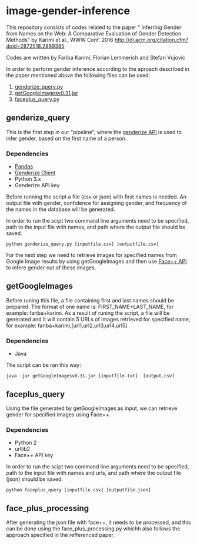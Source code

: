 # image-gender-inference
This repository consists of codes related to the paper " Inferring Gender from Names on the Web: A Comparative Evaluation of Gender Detection Methods" by Karimi et al., WWW Conf. 2016 http://dl.acm.org/citation.cfm?doid=2872518.2889385

Codes are written by
Fariba Karimi, Florian Lemmerich and Stefan Vujovic

In order to perform gender inference according to the aproach described in the paper mentioned above the following files can be used:
1. [genderize_query.py](https://github.com/frbkrm/image-gender-inference/blob/master/genderize_query.py)
2. [getGoogleImagesv0.31.jar](https://github.com/frbkrm/image-gender-inference/blob/master/getGoogleImagesv0.31.jar)
3. [faceplus_query.py](https://github.com/frbkrm/image-gender-inference/blob/master/faceplus_query.py)

## genderize_query

This is the first step in our "pipeline", where the [genderize API](http://genderize.io/) is used to infer gender, based on the first name of a person. 

### Dependencies

* [Pandas](https://pypi.python.org/pypi/pandas/)
* [Genderize Client](https://pypi.python.org/pypi/Genderize/0.1.5)
* Python 3.x
* Genderize API key

Before running the script a file (csv or json) with first names is needed. An output file with gender, confidence for assigning gender, and frequency of the names in the database will be generated.

In order to run the scipt two command line arguments need to be specified, path to the input file with names, and path where the output file should be saved. 
 
```{r, engine='bash', count_lines}
python genderize_query.py [inputfile.csv] [outputfile.csv]
```

For the next step we need to retrieve images for specified names from Google Image results by using getGoogleImages and then use [Face++ API](https://www.faceplusplus.com/) to infere gender out of these images.

## getGoogleImages

Before runing this file, a file containing first and last names should be prepared. The format of one name is:
FIRST_NAME+LAST_NAME, for example: fariba+karimi. As a result of runing the script, a file will be generated and it will contain 5 URLs of images retrieved for specified name, for example: fariba+karimi,[url1,url2,url3,url4,url5] 

### Dependencies

* Java

The script can be ran this way: 
```{r, engine='bash', count_lines}
java -jar getGoogleImagesv0.31.jar [inputfile.txt]  [output.csv]
```
## faceplus_query

Using the file generated by getGoogleImages as input, we can retrieve gender for specified images using Face++. 

### Dependencies

* Python 2
* urllib2
* Face++ API key

In order to run the scipt two command line arguments need to be specified, path to the input file with names and urls, and path where the output file (json) should be saved. 
 
```{r, engine='bash', count_lines}
python faceplus_query [inputfile.csv] [outputfile.json]
```

## face_plus_processing

After generating the json file with face++, it needs to be processed, and this can be done using the face_plus_processing.py whichh also follows the approach specified in the refferenced paper. 
 
